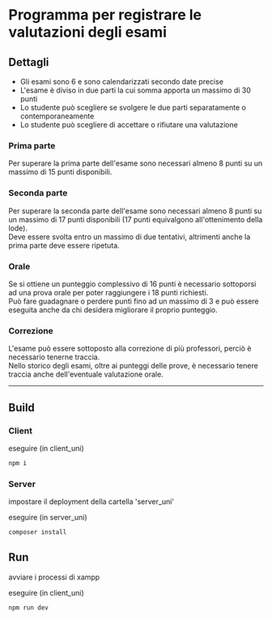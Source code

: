# Programma per registrare le valutazioni degli esami

## Dettagli

- Gli esami sono 6 e sono calendarizzati secondo date precise
- L'esame è diviso in due parti la cui somma apporta un massimo di 30 punti
- Lo studente può scegliere se svolgere le due parti separatamente o contemporaneamente
- Lo studente può scegliere di accettare o rifiutare una valutazione

### Prima parte

Per superare la prima parte dell'esame sono necessari almeno 8 punti su un massimo di 15 punti disponibili.

### Seconda parte

Per superare la seconda parte dell'esame sono necessari almeno 8 punti su un massimo di 17 punti disponibili (17 punti equivalgono all'ottenimento della lode).  
Deve essere svolta entro un massimo di due tentativi, altrimenti anche la prima parte deve essere ripetuta.

### Orale

Se si ottiene un punteggio complessivo di 16 punti è necessario sottoporsi ad una prova orale per poter raggiungere i 18 punti richiesti.  
Può fare guadagnare o perdere punti fino ad un massimo di 3 e può essere eseguita anche da chi desidera migliorare il proprio punteggio.

### Correzione

L'esame può essere sottoposto alla correzione di più professori, perciò è necessario tenerne traccia.  
Nello storico degli esami, oltre ai punteggi delle prove, è necessario tenere traccia anche dell'eventuale valutazione orale.

***

## Build

### Client

eseguire (in client_uni)

```bash
npm i
```

### Server

impostare il deployment della cartella 'server_uni'

eseguire (in server_uni)

```bash
composer install
```

## Run

avviare i processi di xampp

eseguire (in client_uni)

```bash
npm run dev
```
